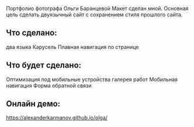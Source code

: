 Портфолио фотографа Ольги Баранцевой
Макет сделан мной. Основная цель сделать двуязычный сайт с сохранением стиля прошлого сайта.   

## Что сделано:
два языка
Карусель
Плавная навигация по странице

## Что будет сделано:
Оптимизация под мобильные устройства
галерея работ
Мобильная навигация
Форма обратной связи

## Онлайн демо:
https://alexanderkarmanov.github.io/olga/
